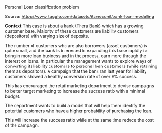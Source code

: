 Personal Loan classification problem

Source: https://www.kaggle.com/datasets/itsmesunil/bank-loan-modelling

**Context**
This case is about a bank (Thera Bank) which has a growing customer base. Majority of these customers are liability customers (depositors) with varying size of deposits. 

The number of customers who are also borrowers (asset customers) is quite small, and the bank is interested in expanding this base rapidly to bring in more loan business and in the process, earn more through the interest on loans. In particular, the management wants to explore ways of converting its liability customers to personal loan customers (while retaining them as depositors). A campaign that the bank ran last year for liability customers showed a healthy conversion rate of over 9% success. 

This has encouraged the retail marketing department to devise campaigns to better target marketing to increase the success ratio with a minimal budget.


The department wants to build a model that will help them identify the potential customers who have a higher probability of purchasing the loan.

This will increase the success ratio while at the same time reduce the cost of the campaign.
